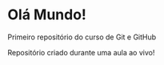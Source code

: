 # Olá Mundo!
 Primeiro repositório do curso de Git e GitHub

Repositório criado durante uma aula ao vivo!
